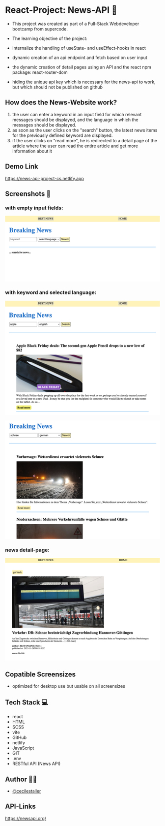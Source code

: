 # React-Project: News-API 📰

- This project was created as part of a Full-Stack Webdeveloper bootcamp from supercode.

- The learning objective of the project:

- internalize the handling of useState- and useEffect-hooks in react
- dynamic creation of an api endpoint and fetch based on user input
- the dynamic creation of detail pages using an API and the react npm package: react-router-dom
- hiding the unique api key which is necessary for the news-api to work, but which should not be published on github

## How does the News-Website work?

1. the user can enter a keyword in an input field for which relevant messages should be displayed, and the language in which the messages should be displayed.
2. as soon as the user clicks on the "search" button, the latest news items for the previously defined keyword are displayed.
3. if the user clicks on "read more", he is redirected to a detail page of the article where the user can read the entire article and get more information about it

## Demo Link

https://news-api-project-cs.netlify.app

## Screenshots 📸

### with empty input fields:

![desktop version empty input](./src/img/sc_empty_input.png)

### with keyword and selected language:

![desktop version searched news en](./src/img/sc_en_search.png)

![desktop version searched news de](./src/img/sc_de_search.png)

### news detail-page:

![desktop version detail page de](./src/img/news_detail.png)

## Copatible Screensizes

- optimized for desktop use but usable on all screensizes

## Tech Stack 💻

- react
- HTML
- SCSS
- vite
- GitHub
- netlify
- JavaScript
- GIT
- .env
- RESTful API (News API)

## Author 🤵‍♀️

- [@cecilestaller](https://github.com/cecilestaller)

## API-Links

https://newsapi.org/
